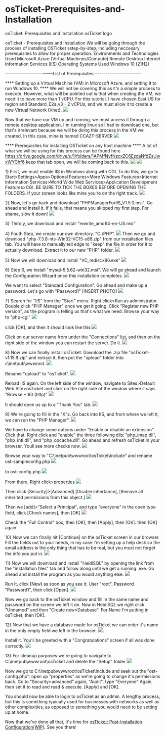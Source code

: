 # osTicket-Prerequisites-and-Installation
osTicket: Prerequisites and Installation
osTicket logo

osTicket - Prerequisites and Installation
We will be going through the process of installing OSTicket sstep-by-step, including neccesary prerequisites to allow for proper operation.
Environments and Technologies Used
Microsoft Azure (Virtual Machines/Compute)
Remote Desktop
Internet Information Services (IIS)
Operating Systems Used
Windows 10 (21H2)

------------------------List of Prerequisites------------------------

 **** Setting up a Virtual Machine (VM) in Microsoft Azure, and setting it to run Windows 10. ****
We will not be covering this as it's a simple process to execute.  However, what will be pointed out is that when creating the VM, we need it to have more than 1 vCPU.  For this tutorial, I have chosen East US for region and Standard_E2s_v3 - 2 vCPUs, and we must allow it to create a new Virtual Network (Vnet).
<img src=https://i.postimg.cc/cJmtbcxd/VMsetup.png>

Now that we have our VM up and running, we must access it through a remote desktop application.  I'm running linux so I had to download one, but that's irrelevant because we will be doing this process in the VM we created.  In this case, mine is named CCAZF-SERVER 
<img src=https://i.postimg.cc/nz2KqJjY/VMDesktop.png>
  
  **** Prerequisites for installing OSTicket on any host machine ****
A lot of what we will be using for this process can be found here https://drive.google.com/drive/u/1/folders/1APMfNyfNzcxZC6EzdaNfdZsUwxWYChf6
keep that tab open, we will be coming back to this. 
<img src=https://i.postimg.cc/KcQQMntS/VMInstallation-Files.png>
<img src=https://i.postimg.cc/Znq8cM6k/VMISSTurn-On-Feature.png>

1}  First, we must enable IIS in Windows along with CGI.  To do this, we go to Start>Settings>Apps>Optional Features>More Windows Features>Internet Information Services>World Wide Web Services>Application Development Features>CGI.  BE SURE TO TICK THE BOXES BEFORE OPENING THE FOLDERS.  If your screen looks like mine you're on the right track.
<img src=https://i.postimg.cc/Y2yY7819/VMPHPManager.png>

2}  Now, let's go back and download "PHPManagerForIIS_V1.5.0.msi".  Go ahead and install it.  If it fails, that means you skipped my first step.  For shame, slow it down!
<img src=https://i.imgur.com/RPRqgqQ.png>

3}  Thirdly, we download and install "rewrite_amd64-en-US.msi"

4}  Fouth Step, we create our own directory.  "C:\PHP".
<img src=https://i.imgur.com/uqifqK3.png>
Then we go and download "php-7.3.8-nts-Win32-VC15-x86.zip" from our installation files tab.  You will have to manually tell edge to "keep" the file in order for it to actually download.  Extract it to our new "PHP" folder. 
<img src=https://i.imgur.com/IHsZ264.png>

5}  Now we will download and install "VC_redist.x86.exe"
<img src=https://i.imgur.com/u1SHb7I.png>

6}  Step 6, we install "mysql-5.5.62-win32.msi".  We will go ahead and launch the Configuration Wizard once this installation completes. 
<img src=https://i.imgur.com/ww5gYYw.png>

We want to select "Standard Configuration".  Go ahead and make up a password.  Let's go with "Password1" [INSERT PHOTO]
<img src=https://i.imgur.com/DkdIRcB.png>

7}  Search for "IIS" from the "Start" menu.  Right click>Run as administrator.  Double click "PHP Manager" once we get it going.  Click "Register new PHP version", as the program is telling us that's what we need.  Browse your way to "php-cgi"
<img src=https://i.imgur.com/t8q9tUf.png>

click [OK], and then it should look like this
<img src=https://i.imgur.com/ihyLe14.png>

Click on our server name from under the "Connections" list, and then on the right side of the window you can restart the server.  Do it. 
<img src=https://i.imgur.com/GjWM2F8.png>

8}  Now we can finally install osTicket.  Download the .zip file "osTicket-v1.15.8.zip" and extract it, then put the "upload" folder into c\inetpub\wwwroot.
<img src=https://i.imgur.com/hiBh8QT.png>

Rename "upload" to "osTicket".
<img src=https://i.imgur.com/2Yuu7bo.png>

Reload IIS again. On the left side of the window, navigate to Sites>Default Web Site>osTicket and click on the right side of the window where it says "Browse *:80 (http)"
<img src=https://i.imgur.com/auxINvY.png>

It should open us up to a "Thank You" tab.
<img src=https://i.imgur.com/SShr7Q5.png>

9}  We're going to fill in the "X"s.  Go back into IIS, and from where we left it, we can run the "PHP Manager".
<img src=https://i.imgur.com/7pD7m43.png>

We have to change some options under "Enable or disable an extension".  Click that.  Right click and "enable" the three following dlls:  "php_imap.dll", "php_intl.dll", and "php_opcache.dll".  Go ahead and refresh osTicket in your browser.  Youll see more checks now.
<img src=https://i.imgur.com/ZO9HEzZ.png>

Browse your way to "C:\inetpub\wwwroot\osTicket\include" and rename ost-sampleconfig.php
<img src=https://i.imgur.com/pQtxr9U.png>

to ost-config.php
<img src=https://i.imgur.com/qHkY1nH.png>

From there, Right click>properties
<img src=https://i.imgur.com/LXHJldv.png>

Then click [Security]>[Advanced]  [Disable inhertance], [Remove all inherited permissions from this object.]
<img src=https://i.imgur.com/nqeVxT0.png>

Then we [add]>"Select a Principal", and type "everyone" in the open type field, click [Check names], then [OK]
<img src=https://i.imgur.com/6Ke09Mq.png>

Check the "Full Control" box, then [OK],  then [Apply], then [OK]. then [OK] again.

10} Now we can finally hit [Continue] on the osTicket screen in our browser.  Fill the fields out to your needs, in my case I'm setting up a help desk so the email address is the only thing that has to be real, but you must not forget the info you put in. 
<img src=https://i.imgur.com/TBXZ6NB.png>

11} Now we will download and install "HeidiSQL" by opening the link from the "installation files" tab and follow along until we get a running .exe.  Go ahead and install the program as you would anything else.
<img src=https://i.imgur.com/5XwGVNg.png>

Run it, click [New] as soon as you see it.  User "root", Password "Password1", then click [Open].
<img src=https://i.imgur.com/sv36zOp.png>

Now we go back to the osTicket window and fill in the same name and password on the screen we left it on.  Now in HeidiSQL we right click "Unnamed" and then "Create new>Database".  For Name I'm putting in osTicket, then [OK].

12} Now that we have a database made for osTicket we can enter it's name in the only empty field we left in the browser. <img src=https://i.imgur.com/4641V5Y.png>.

Install it.  You'll be greeted with a "Congratulations" screen if all was done correctly.
<img src=https://i.imgur.com/cPE8tJ7.png>

13} For cleanup purposes we're going to navigate to C:\inetpub\wwwroot\osTicket and delete the "Setup" folder 
<img src=https://i.imgur.com/cpUMkFo.png>

Now we go to C:\inetpub\wwwroot\osTicket\include and seek out the "ost-config.php". open up "properties" as we're going to change it's permissions back.  Go to "Security>advanced" again, "Audit", type "Everyone" Again, then set it to read and read & execute.  [Apply] and [OK].

You should now be able to login to osTicket as an admin.  A lengthy process, but this is something typically used for businesses with networks as well as other complexities, as opposed to something you would need to be setting up at home.

Now that we've done all that, it's time for [osTicket: Post-Installation Configuration(WIP)](https://github.com/PACNOLOGY/osTicket---Post-Install-Configuration).  See you there!

